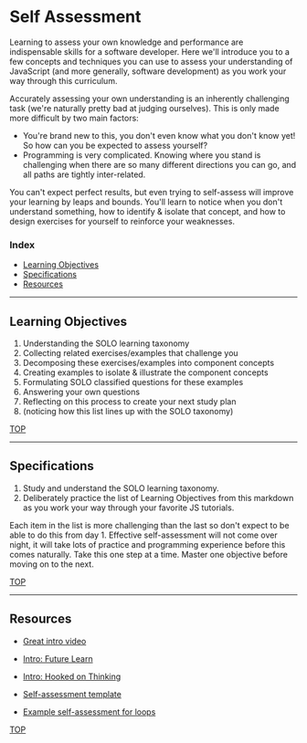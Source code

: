 # Self Assessment

Learning to assess your own knowledge and performance are indispensable skills
for a software developer. Here we'll introduce you to a few concepts and
techniques you can use to assess your understanding of JavaScript (and more
generally, software development) as you work your way through this curriculum.

Accurately assessing your own understanding is an inherently challenging task
(we're naturally pretty bad at judging ourselves). This is only made more
difficult by two main factors:

- You're brand new to this, you don't even know what you don't know yet! So how
  can you be expected to assess yourself?
- Programming is very complicated. Knowing where you stand is challenging when
  there are so many different directions you can go, and all paths are tightly
  inter-related.

You can't expect perfect results, but even trying to self-assess will improve
your learning by leaps and bounds. You'll learn to notice when you don't
understand something, how to identify & isolate that concept, and how to design
exercises for yourself to reinforce your weaknesses.

### Index

- [Learning Objectives](#learning-objectives)
- [Specifications](#specifications)
- [Resources](#resources)

---

## Learning Objectives

1. Understanding the SOLO learning taxonomy
2. Collecting related exercises/examples that challenge you
3. Decomposing these exercises/examples into component concepts
4. Creating examples to isolate & illustrate the component concepts
5. Formulating SOLO classified questions for these examples
6. Answering your own questions
7. Reflecting on this process to create your next study plan
8. (noticing how this list lines up with the SOLO taxonomy)

[TOP](#self-assessment)

---

## Specifications

1. Study and understand the SOLO learning taxonomy.
2. Deliberately practice the list of Learning Objectives from this markdown as
   you work your way through your favorite JS tutorials.

Each item in the list is more challenging than the last so don't expect to be
able to do this from day 1. Effective self-assessment will not come over night,
it will take lots of practice and programming experience before this comes
naturally. Take this one step at a time. Master one objective before moving on
to the next.

[TOP](#self-assessment)

---

## Resources

- [Great intro video](https://www.youtube.com/watch?v=_ZoIPXJ8XRQ)
- [Intro: Future Learn](https://www.futurelearn.com/courses/learning-teaching-university/0/steps/26410)
- [Intro: Hooked on Thinking](http://www.pamhook.com/mediawiki/images/b/b2/SOLO_Taxonomy%2C_Scratch_and_Angles_in_Geometry.pdf)

- [Self-assessment template](http://pamhook.com/mediawiki/images/e/ee/SOLO_Functioning_Knowledge_Rubric_Template.pdf)
- [Example self-assessment for loops](http://pamhook.com/mediawiki/images/1/10/HookED_Writing_Code_Rubric.pdf)

[TOP](#self-assessment)
